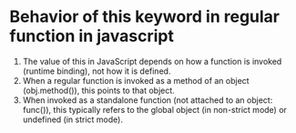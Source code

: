 # Behavior of this keyword in regular function in javascript

1. The value of this in JavaScript depends on how a function is invoked (runtime binding), not how it is defined.
2. When a regular function is invoked as a method of an object (obj.method()), this points to that object.
3. When invoked as a standalone function (not attached to an object: func()), this typically refers to the global object (in non-strict mode) or undefined (in strict mode).
